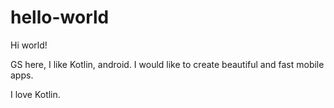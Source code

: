 # hello-world
Hi world!

GS here, I like Kotlin, android.
I would like to create beautiful and fast mobile apps.

I love Kotlin.
